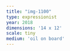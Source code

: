 ```yaml
---
title: "img-1100"
type: expressionist
year: 2018
dimensions: '14 x 12'
scale: tiny
medium: 'oil on board'
---
```

